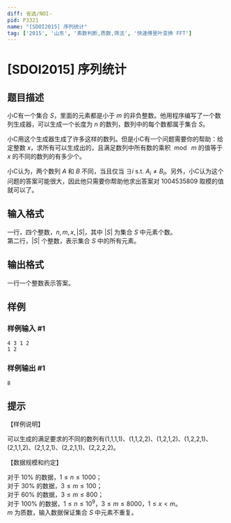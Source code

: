 ```yaml
---
diff: 省选/NOI-
pid: P3321
name: "[SDOI2015] 序列统计"
tag: ['2015', '山东', '素数判断,质数,筛法', '快速傅里叶变换 FFT']
---
```

# [SDOI2015] 序列统计
## 题目描述

小C有一个集合 $S$，里面的元素都是小于 $m$ 的非负整数。他用程序编写了一个数列生成器，可以生成一个长度为 $n$ 的数列，数列中的每个数都属于集合 $S$。  

小C用这个生成器生成了许多这样的数列。但是小C有一个问题需要你的帮助：给定整数 $x$，求所有可以生成出的，且满足数列中所有数的乘积 $\bmod \ m$ 的值等于 $x$ 的不同的数列的有多少个。  

小C认为，两个数列 $A$ 和 $B$ 不同，当且仅当 $\exists i \text{ s.t. } A_i \neq B_i$。另外，小C认为这个问题的答案可能很大，因此他只需要你帮助他求出答案对 $1004535809$ 取模的值就可以了。

## 输入格式

一行，四个整数，$n,m,x,|S|$，其中 $|S|$ 为集合 $S$ 中元素个数。  
第二行，$|S|$ 个整数，表示集合 $S$ 中的所有元素。

## 输出格式

一行一个整数表示答案。

## 样例

### 样例输入 #1
```
4 3 1 2
1 2
```
### 样例输出 #1
```
8
```
## 提示

【样例说明】

可以生成的满足要求的不同的数列有(1,1,1,1)、(1,1,2,2)、(1,2,1,2)、(1,2,2,1)、(2,1,1,2)、(2,1,2,1)、(2,2,1,1)、(2,2,2,2)。

【数据规模和约定】

对于 $10\%$ 的数据，$1\le n \le 1000$；   
对于 $30\%$ 的数据，$3 \le m \le 100$；    
对于 $60\%$ 的数据，$3 \le m \le 800$；   
对于 $100\%$ 的数据，$1 \le n \le 10^9$，$3 \le m \le 8000$，$1\le x < m$。   
$m$ 为质数，输入数据保证集合 $S$ 中元素不重复。

